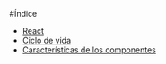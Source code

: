 #Índice
+ [React](react.md )
+ [Ciclo de vida](ciclo_vida_react.md)
+ [Características de los componentes](caracteristicas_componentes.md)
